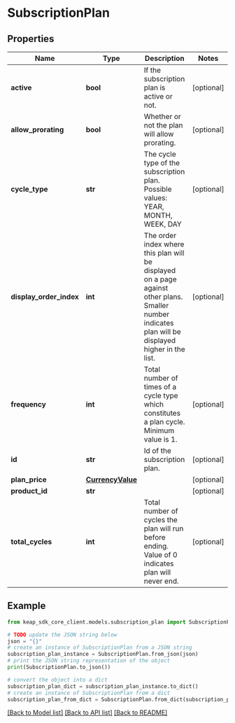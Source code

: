 # SubscriptionPlan


## Properties

Name | Type | Description | Notes
------------ | ------------- | ------------- | -------------
**active** | **bool** | If the subscription plan is active or not. | [optional] 
**allow_prorating** | **bool** | Whether or not the plan will allow prorating. | [optional] 
**cycle_type** | **str** | The cycle type of the subscription plan. Possible values: YEAR, MONTH, WEEK, DAY | [optional] 
**display_order_index** | **int** | The order index where this plan will be displayed on a page against other plans. Smaller number indicates plan will be displayed higher in the list. | [optional] 
**frequency** | **int** | Total number of times of a cycle type which constitutes a plan cycle. Minimum value is 1. | [optional] 
**id** | **str** | Id of the subscription plan. | [optional] 
**plan_price** | [**CurrencyValue**](CurrencyValue.md) |  | [optional] 
**product_id** | **str** |  | [optional] 
**total_cycles** | **int** | Total number of cycles the plan will run before ending. Value of 0 indicates plan will never end. | [optional] 

## Example

```python
from keap_sdk_core_client.models.subscription_plan import SubscriptionPlan

# TODO update the JSON string below
json = "{}"
# create an instance of SubscriptionPlan from a JSON string
subscription_plan_instance = SubscriptionPlan.from_json(json)
# print the JSON string representation of the object
print(SubscriptionPlan.to_json())

# convert the object into a dict
subscription_plan_dict = subscription_plan_instance.to_dict()
# create an instance of SubscriptionPlan from a dict
subscription_plan_from_dict = SubscriptionPlan.from_dict(subscription_plan_dict)
```
[[Back to Model list]](../README.md#documentation-for-models) [[Back to API list]](../README.md#documentation-for-api-endpoints) [[Back to README]](../README.md)


